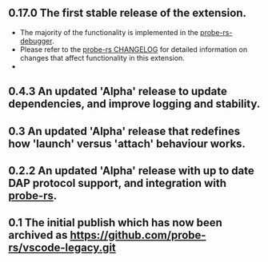 ## 0.17.0 The first stable release of the extension. 
- The majority of the functionality is implemented in the [probe-rs-debugger](https://github.com/probe-rs/probe-rs/tree/master/debugger).
- Please refer to the [probe-rs CHANGELOG](https://github.com/probe-rs/probe-rs/blob/master/CHANGELOG.md) for detailed information on changes that affect functionality in this extension.
- 

## 0.4.3 An updated 'Alpha' release to update dependencies, and improve logging and stability.

## 0.3 An updated 'Alpha' release that redefines how 'launch' versus 'attach' behaviour works.

## 0.2.2 An updated 'Alpha' release with up to date DAP protocol support, and integration with [probe-rs](https://github.com/probe-rs/probe-rs). 

## 0.1 The initial publish which has now been archived as https://github.com/probe-rs/vscode-legacy.git
